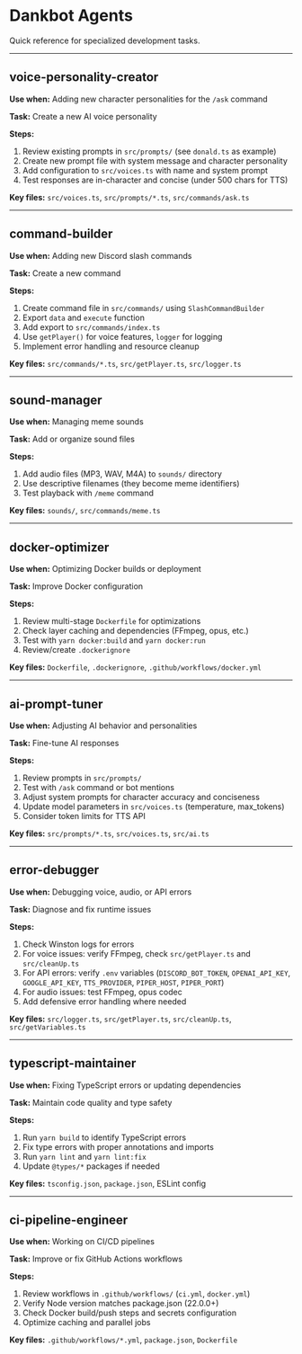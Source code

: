 # Dankbot Agents

Quick reference for specialized development tasks.

---

## voice-personality-creator
**Use when:** Adding new character personalities for the `/ask` command

**Task:** Create a new AI voice personality

**Steps:**
1. Review existing prompts in `src/prompts/` (see `donald.ts` as example)
2. Create new prompt file with system message and character personality
3. Add configuration to `src/voices.ts` with name and system prompt
4. Test responses are in-character and concise (under 500 chars for TTS)

**Key files:** `src/voices.ts`, `src/prompts/*.ts`, `src/commands/ask.ts`

---

## command-builder
**Use when:** Adding new Discord slash commands

**Task:** Create a new command

**Steps:**
1. Create command file in `src/commands/` using `SlashCommandBuilder`
2. Export `data` and `execute` function
3. Add export to `src/commands/index.ts`
4. Use `getPlayer()` for voice features, `logger` for logging
5. Implement error handling and resource cleanup

**Key files:** `src/commands/*.ts`, `src/getPlayer.ts`, `src/logger.ts`

---

## sound-manager
**Use when:** Managing meme sounds

**Task:** Add or organize sound files

**Steps:**
1. Add audio files (MP3, WAV, M4A) to `sounds/` directory
2. Use descriptive filenames (they become meme identifiers)
3. Test playback with `/meme` command

**Key files:** `sounds/`, `src/commands/meme.ts`

---

## docker-optimizer
**Use when:** Optimizing Docker builds or deployment

**Task:** Improve Docker configuration

**Steps:**
1. Review multi-stage `Dockerfile` for optimizations
2. Check layer caching and dependencies (FFmpeg, opus, etc.)
3. Test with `yarn docker:build` and `yarn docker:run`
4. Review/create `.dockerignore`

**Key files:** `Dockerfile`, `.dockerignore`, `.github/workflows/docker.yml`

---

## ai-prompt-tuner
**Use when:** Adjusting AI behavior and personalities

**Task:** Fine-tune AI responses

**Steps:**
1. Review prompts in `src/prompts/`
2. Test with `/ask` command or bot mentions
3. Adjust system prompts for character accuracy and conciseness
4. Update model parameters in `src/voices.ts` (temperature, max_tokens)
5. Consider token limits for TTS API

**Key files:** `src/prompts/*.ts`, `src/voices.ts`, `src/ai.ts`

---

## error-debugger
**Use when:** Debugging voice, audio, or API errors

**Task:** Diagnose and fix runtime issues

**Steps:**
1. Check Winston logs for errors
2. For voice issues: verify FFmpeg, check `src/getPlayer.ts` and `src/cleanUp.ts`
3. For API errors: verify `.env` variables (`DISCORD_BOT_TOKEN`, `OPENAI_API_KEY`, `GOOGLE_API_KEY`, `TTS_PROVIDER`, `PIPER_HOST`, `PIPER_PORT`)
4. For audio issues: test FFmpeg, opus codec
5. Add defensive error handling where needed

**Key files:** `src/logger.ts`, `src/getPlayer.ts`, `src/cleanUp.ts`, `src/getVariables.ts`

---

## typescript-maintainer
**Use when:** Fixing TypeScript errors or updating dependencies

**Task:** Maintain code quality and type safety

**Steps:**
1. Run `yarn build` to identify TypeScript errors
2. Fix type errors with proper annotations and imports
3. Run `yarn lint` and `yarn lint:fix`
4. Update `@types/*` packages if needed

**Key files:** `tsconfig.json`, `package.json`, ESLint config

---

## ci-pipeline-engineer
**Use when:** Working on CI/CD pipelines

**Task:** Improve or fix GitHub Actions workflows

**Steps:**
1. Review workflows in `.github/workflows/` (`ci.yml`, `docker.yml`)
2. Verify Node version matches package.json (22.0.0+)
3. Check Docker build/push steps and secrets configuration
4. Optimize caching and parallel jobs

**Key files:** `.github/workflows/*.yml`, `package.json`, `Dockerfile`
